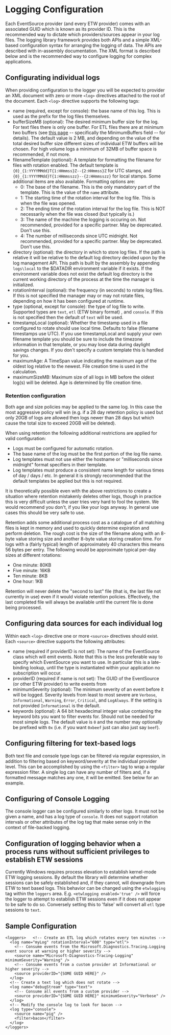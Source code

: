# Logging Configuration

Each EventSource provider (and every ETW provider) comes with an associated GUID which is known as its
provider ID. This is the recommended way to dictate which providers/sources appear in your log files. The
logging library framework provides both APIs and a simple XML-based configuration syntax for arranging the
logging of data. The APIs are described with in-assembly documentation. The XML format is described below
and is the recommended way to configure logging for complex applications.

## Configurating individual logs

When providing configuration to the logger you will be expected to provider an XML document with zero or
more `<log>` directives attached to the root of the document. Each `<log>` directive supports the following
tags:

* name (required, except for console): the base name of this log. This is used as the prefix for the log
  files themselves.
* bufferSizeMB (optional): The desired minimum buffer size for the log. For text files there is only one
  buffer. For ETL files there are at minimum two buffers (see
  [this page](http://msdn.microsoft.com/en-us/library/aa363784%28VS.85%29.aspx) -- specifically the
  MinimumBuffers field -- for details). The default value is 2 MB, and depending on the value of the total
  desired buffer size different sizes of individual ETW buffers will be chosen. For high volume logs a
  minimum of 32MB of buffer space is recommended, if not more.
* filenameTemplate (optional): A template for formatting the filename for files with rotation enabled. The
  default template is `{0}_{1:YYYYMMdd}T{1:HHmmss}Z--{2:HHmmss}Z` for UTC stamps, and
  `{0}_{1:YYYYMMdd}T{1:HHmmsszz}--{2:HHmmsszz}` for local stamps.
  Some additional items are also available. Formatting options are:
  * 0: The base of the filename. This is the only mandatory part of the template. This is the value of the
       `name` attribute.
  * 1: The starting time of the rotation interval for the log file. This is when the file was opened.
  * 2: The ending time of the rotation interval for the log file. This is NOT necessarily when the file was
       closed (but typically is.)
  * 3: The name of the machine the logging is occuring on. Not recommended, provided for a specific partner.
       May be deprecated. Don't use this.
  * 4: The number of milliseconds since UTC midnight. Not recommended, provided for a specific partner. May be
       deprecated. Don't use this.
* directory (optional): the directory in which to store log files. If the path is relative it will be
  relative to the default log directory decided upon by the log management API. This path is built by the
  assembly by appending `logs\local` to the $DATADIR environment variable if it exists. If the environment
  variable does not exist the default log directory is the current working directory of the process at the
  time the manager is initialized.
* rotationInterval (optional): the frequency (in seconds) to rotate log files. If this is not specified the
  manager may or may not rotate files, depending on how it has been configured at runtime.
* type (optional, except for console): the type of log file to write. Supported types are `text`, `etl`
  (ETW binary format) , and `console`. If this is not specified then the default of `text` will be used.
* timestampLocal (optional): Whether the timestamp used in a file configured to rotate should use local
  time. Defaults to false (filename timestamps use UTC). If you use timestampLocal and supply your own
  filename template you should be sure to include the timezone information in that template, or you may lose
  data during daylight savings changes. If you don't specify a custom template this is handled for you.
* maximumAge: A TimeSpan value indicating the maximum age of the oldest log relative to the newest. File
  creation time is used in the calculation.
* maximumSizeMB: Maximum size of all logs in MB before the oldest log(s) will be deleted. Age is
  determined by file creation time.

### Retention configuration
Both age and size policies may be applied to the same log. In this case the most aggressive policy
will win (e.g. if a 28 day retention policy is used but only 20GB of logs are allowed then logs
newer than 28 days but which cause the total size to exceed 20GB will be deleted).

When using retention the following additional restrictions are applied for valid configuration:
* Logs must be configured for automatic rotation.
* The base name of the log must be the first portion of the log file name.
* Log templates must not use either the hostname or "milliseconds since midnight" format specifiers
  in their template.
* Log templates must produce a consistent name length for various times of day / days / etc. In
  general it is strongly recommended that the default templates be applied but this is not required.

It is theoretically possible even with the above restrictions to create a situation where retention
mistakenly deletes other logs, though in practice this is very difficult unless the user tries very
hard to fool the system. We would recommend you don't, if you like your logs anyway. In general use
cases this should be very safe to use.

Retention adds some additional process cost as a catalogue of all matching files is kept in memory
and used to quickly determine expiration and perform deletion. The rough cost is the size of the
filename along with an 8-byte value storing size and another 8-byte value storing creation time.
For logs with a (fairly typical) length of approximately 40 characters this means 56 bytes per
entry. The following would be approximate typical per-day sizes at different rotations:
* One minute: 80KB
* Five minute: 16KB
* Ten minute: 8KB
* One hour: 1KB

Retention will never delete the "second to last" file (that is, the last file not currently in use)
even if it would violate retention policies. Effectively, the last completed file will always be
available until the current file is done being processed.

## Configuring data sources for each individual log

Within each `<log>` directive one or more `<source>` directives should exist. Each `<source>` directive
supports the following attributes:

* name (required if providerID is not set): The name of the EventSource class which will emit events.
  Note that this is the less preferable way to specify which EventSource you want to use. In particular this
  is a late-binding lookup, until the type is instantiated within your application no subscription will
  occur.
* providerID (required if name is not set): The GUID of the EventSource (or other ETW provider) to write
  events from
* minimumSeverity (optional): The minimum severity of an event before it will be logged. Severity levels
  from least to most severe are `Verbose`, `Informational`, `Warning`, `Error`, `Critical`, and `LogAlways`.
  If the setting is not provided `Informational` is the default.
* keywords (optional): A 64 bit hexadecimal integer value containing the keyword bits you want to filter
  events for. Should not be needed for most simple logs. The default value is `0` and the number may
  optionally be prefixed with `0x` (i.e. if you want `0xbeef` just can also just say `beef`).

## Configuring filtering for text-based logs

Both text file and console type logs can be filtered via regular expression, in addition to filtering based
on keyword/severity at the individual provider level. This can be accomplished by using the `<filter>` tag
to wrap a regular expression filter. A single log can have any number of filters and, if a formatted message
matches any one, it will be emitted. See below for an example.

## Configuring of Console Logging

The console logger can be configured similarly to other logs. It must not be given a name, and has a log
type of `console`. It does not support rotation intervals or other attributes of the log tag that make
sense only in the context of file-backed logging.

## Configuration of logging behavior when a process runs without sufficient privileges to establish ETW sessions

Currently Windows requires process elevation to establish kernel-mode ETW logging sessions. By default the
library will determine whether sessions can be safely established and, if they cannot, will downgrade from
ETW to text based logs. This behavior can be changed using the `etwlogging` tag within the `loggers` area.
E.g. `<etwlogging enabled='true' />` will force the logger to attempt to establish ETW sessions even if it
does not appear to be safe to do so. Conversely setting this to 'false' will convert all `etl` type sessions
to `text`.

## Sample Configuration

    <loggers>   <!-- Create an ETL log which rotates every ten minutes -->
      <log name="myLog" rotationInterval="600" type="etl">
        <!-- Consume events from the Microsoft.Diagnostics.Tracing.Logging event source at warning or higher severity -->
        <source name="Microsoft-Diagnostics-Tracing-Logging" minimumSeverity="Warning" />
        <!-- Consume events from a custom provider at Informational or higher severity -->
        <source providerID="{SOME GUID HERE}" />
      </log>
      <!-- Create a text log which does not rotate -->
      <log name="debugStream" type="text">
        <!-- Consume all events from a custom provider -->
        <source providerID="{SOME GUID HERE}" minimumSeverity="Verbose" />
      </log>
      <!-- Modify the console log to look for bacon -->
      <log type="console">
        <source name="pig" />
        <filter>bacon</filter>
      </log>
    </loggers>
